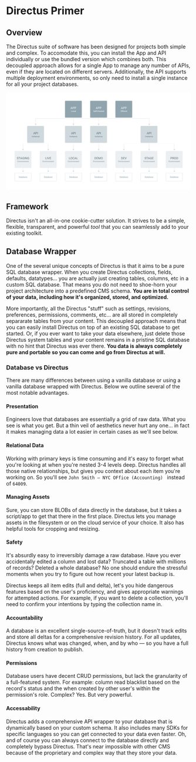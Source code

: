 # Directus Primer

## Overview

The Directus suite of software has been designed for projects both simple and complex. To accomodate this, you can install the App and API individually or use the bundled version which combines both. This decoupled approach allows for a single App to manage any number of APIs, even if they are located on different servers. Additionally, the API supports multiple deployment environments, so only need to install a single instance for all your project databases.

![Suite Overview](./img/Overview.png)

## Framework

Directus isn't an all-in-one cookie-cutter solution. It strives to be a simple, flexible, transparent, and powerful _tool_ that you can seamlessly add to your existing toolkit.

## Database Wrapper

One of the several unique concepts of Directus is that it aims to be a pure SQL database wrapper. When you create Directus collections, fields, defaults, datatypes... you are actually just creating tables, columns, etc in a custom SQL database. That means you do not need to shoe-horn your project architecture into a predefined CMS schema. **You are in total control of your data, including how it's organized, stored, and optimized.**

More importantly, all the Directus "stuff" such as settings, revisions, preferences, permissions, comments, etc... are all stored in completely separarate tables from your content. This decoupled approach means that you can easily install Directus on top of an existing SQL database to get started. Or, if you ever want to take your data elsewhere, just delete those Directus system tables and your content remains in a pristine SQL database with no hint that Directus was ever there. **You data is always completely pure and portable so you can come and go from Directus at will.**

### Database vs Directus

There are many differences between using a vanilla database or using a vanilla database wrapped with Directus. Below we outline several of the most notable advantages.

#### Presentation

Engineers love that databases are essentially a grid of raw data. What you see is what you get. But a thin veil of aesthetics never hurt any one... in fact it makes managing data a lot easier in certain cases as we'll see below.

#### Relational Data

Working with primary keys is time consuming and it's easy to forget what you're looking at when you're nested 3-4 levels deep. Directus handles all those native relationships, but gives you context about each item you're working on. So you'll see `John Smith – NYC OFfice (Accounting) ` instead of `64009`.

#### Managing Assets

Sure, you can store BLOBs of data directly in the database, but it takes a script/app to get that there in the first place. Directus lets you manage assets in the filesystem or on the cloud service of your choice. It also has helpful tools for cropping and resizing.

#### Safety

It's absurdly easy to irreversibly damage a raw database. Have you ever accidentally edited a column and lost data? Truncated a table with millions of records? Deleted a whole database? No one should endure the stressful moments when you try to figure out how recent your latest backup is.

Directus keeps all item edits (full and delta), let's you hide dangerous features based on the user's proficiency, and gives appropriate warnings for attempted actions. For example, if you want to delete a collection, you'll need to confirm your intentions by typing the collection name in.

#### Accountability

A database is an excellent single-source-of-truth, but it doesn't track edits and store all deltas for a comprehensive revision history. For all updates, Directus knows what was changed, when, and by who — so you have a full history from creation to publish.

#### Permissions

Database users have decent CRUD permissions, but lack the granularity of a full-featured system. For example: column read blacklist based on the record's status and the when created by other user's within the permission's role. Complex? Yes. But very powerful.

#### Accessability

Directus adds a comprehensive API wrapper to your database that is dynamically based on your custom schema. It also includes many SDKs for specific languages so you can get connected to your data even faster. Oh, and of course you can always connect to the database directly and completely bypass Directus. That's near impossible with other CMS because of the proprietary and complex way that they store your data.

